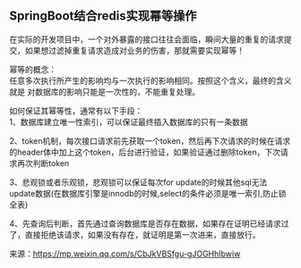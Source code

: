 ## SpringBoot结合redis实现幂等操作
在实际的开发项目中，一个对外暴露的接口往往会面临，瞬间大量的重复的请求提交，如果想过滤掉重复请求造成对业务的伤害，那就需要实现幂等！

幂等的概念：              
任意多次执行所产生的影响均与一次执行的影响相同。按照这个含义，最终的含义就是 对数据库的影响只能是一次性的，不能重复处理。

如何保证其幂等性，通常有以下手段：          
1、数据库建立唯一性索引，可以保证最终插入数据库的只有一条数据

2、token机制，每次接口请求前先获取一个token，然后再下次请求的时候在请求的header体中加上这个token，后台进行验证，如果验证通过删除token，下次请求再次判断token

3、悲观锁或者乐观锁，悲观锁可以保证每次for update的时候其他sql无法update数据(在数据库引擎是innodb的时候,select的条件必须是唯一索引,防止锁全表)

4、先查询后判断，首先通过查询数据库是否存在数据，如果存在证明已经请求过了，直接拒绝该请求，如果没有存在，就证明是第一次进来，直接放行。

来源：https://mp.weixin.qq.com/s/CbJkVBSfgu-gJOGHhIbwiw
